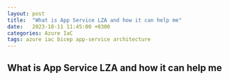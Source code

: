 ```yaml
---
layout: post
title:  "What is App Service LZA and how it can help me"
date:   2023-10-11 11:45:00 +0300
categories: Azure IaC
tags: azure iac bicep app-service architecture
---
```


## What is App Service LZA and how it can help me

